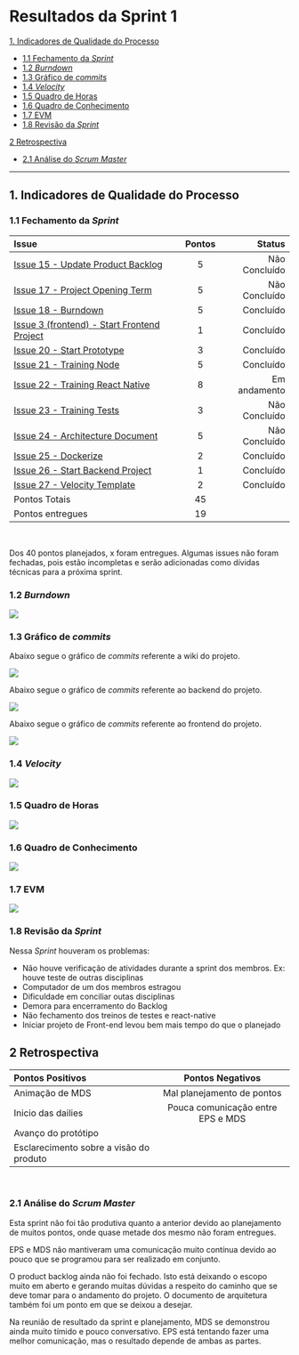 # Resultados da Sprint 1

[1. Indicadores de Qualidade do Processo](#1-indicadores-de-qualidade-do-processo)
  - [1.1 Fechamento da _Sprint_](#11-fechamento-da-sprint)
  - [1.2 _Burndown_](#12-burndown)
  - [1.3 Gráfico de _commits_](#13-gráfico-de-commits)
  - [1.4 _Velocity_](#14-velocity)
  - [1.5 Quadro de Horas](#15-quadro-de-horas)
  - [1.6 Quadro de Conhecimento](#16-quadro-de-conhecimento)
  - [1.7 EVM](#17-evm)
  - [1.8 Revisão da _Sprint_](#18-revisão-da-sprint)
  
[2 Retrospectiva](#2-retrospectiva)
  - [2.1 Análise do _Scrum Master_](#21-análise-do-scrum-master) 

------

## 1. Indicadores de Qualidade do Processo

### 1.1 Fechamento da _Sprint_
| Issue       | Pontos     | Status     |
| :------------- | :----------: | -----------: |
| [Issue 15 - Update Product Backlog](https://github.com/fga-eps-mds/2020.1-Grupo2-wiki/issues/15)| 5 | Não Concluído
|[Issue 17 - Project Opening Term](https://github.com/fga-eps-mds/2020.1-Grupo2-wiki/issues/17) | 5 | Não Concluído 
[Issue 18 - Burndown](https://github.com/fga-eps-mds/2020.1-Grupo2-wiki/issues/18) | 5 | Concluído |
[Issue 3 (frontend) - Start Frontend Project](https://github.com/fga-eps-mds/2020.1-Grupo2-frontend/issues/3) | 1 | Concluído |
[Issue 20 - Start Prototype](https://github.com/fga-eps-mds/2020.1-Grupo2-wiki/issues/20) | 3 | Concluído |
[Issue 21 - Training Node](https://github.com/fga-eps-mds/2020.1-Grupo2-wiki/issues/21) | 5 | Concluído |
[Issue 22 - Training React Native](https://github.com/fga-eps-mds/2020.1-Grupo2-wiki/issues/22) | 8 | Em andamento |
[Issue 23 - Training Tests](https://github.com/fga-eps-mds/2020.1-Grupo2-wiki/issues/23) | 3 | Não Concluído |
[Issue 24 - Architecture Document](https://github.com/fga-eps-mds/2020.1-Grupo2-wiki/issues/12) | 5 | Não Concluído |
[Issue 25 - Dockerize](https://github.com/fga-eps-mds/2020.1-Grupo2-wiki/issues/25) | 2 | Concluído |
[Issue 26 - Start Backend Project](https://github.com/fga-eps-mds/2020.1-Grupo2-wiki/issues/26) | 1 | Concluído |
[Issue 27 - Velocity Template](https://github.com/fga-eps-mds/2020.1-Grupo2-wiki/issues/12) | 2 | Concluído |
| Pontos Totais | 45 | |
| Pontos entregues | 19 |  |

<br/>

Dos 40 pontos planejados, x foram entregues. Algumas issues não foram fechadas, pois estão incompletas e serão adicionadas como dívidas técnicas para a próxima sprint.

### 1.2 _Burndown_

![](img/burndown.jpg)

### 1.3 Gráfico de _commits_

Abaixo segue o gráfico de _commits_ referente a wiki do projeto.

![](img/commits.png)

Abaixo segue o gráfico de _commits_ referente ao backend do projeto.

![](img/commits_back.png)

Abaixo segue o gráfico de _commits_ referente ao frontend do projeto.

![](img/commits_front.png)

### 1.4 _Velocity_

![](img/velocity.jpg)

### 1.5 Quadro de Horas

![](img/hours.jpg)

### 1.6 Quadro de Conhecimento

![](img/knowledge_box.jpg)

### 1.7 EVM

![](img/evm.jpg)

### 1.8 Revisão da _Sprint_

Nessa _Sprint_ houveram os problemas:

* Não houve verificação de atividades durante a sprint dos membros. Ex: houve teste de outras disciplinas 
* Computador de um dos membros estragou 
* Dificuldade em conciliar outas disciplinas
* Demora para encerramento do Backlog
* Não fechamento dos treinos de testes e react-native
* Iniciar projeto de Front-end levou bem mais tempo do que o planejado

## 2 Retrospectiva

| Pontos Positivos | Pontos Negativos |
| :------------- | :----------: |
| Animação de MDS | Mal planejamento de pontos |
| Inicio das dailies | Pouca comunicação entre EPS e MDS |
| Avanço do protótipo |  |
| Esclarecimento sobre a visão do produto |  |

<br>

### 2.1 Análise do _Scrum Master_

Esta sprint não foi tão produtiva quanto a anterior 
devido ao planejamento de muitos pontos, onde quase 
metade dos mesmo não foram entregues.

EPS e MDS não mantiveram uma comunicação muito contínua 
devido ao pouco que se programou para ser realizado em 
conjunto.

O product backlog ainda não foi fechado. Isto está deixando o 
escopo muito em aberto e gerando muitas dúvidas a respeito do 
caminho que se deve tomar para o andamento do projeto. O 
documento de arquitetura também foi um ponto em que se deixou 
a desejar.

Na reunião de resultado da sprint e planejamento, MDS se demonstrou 
ainda muito tímido e pouco conversativo. EPS está tentando fazer uma 
melhor comunicação, mas o resultado depende de ambas as partes.